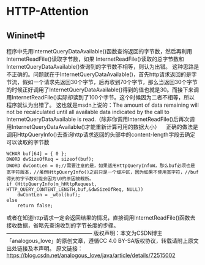 # HTTP-Attention

## Wininet中
程序中先用InternetQueryDataAvailable()函数查询返回的字节数，然后再利用InternetReadFile()读取字节数，如果 InternetReadFile()读取的总字节数和InternetQueryDataAvailable()查询到的字节数不相等，则认为出错。
这种思路是不正确的。问题就在于InternetQueryDataAvailable()，首先http请求返回的是字节流，假如一个请求先返回30个字节，后再收到70个字节，那么当返回30个字节的时候正好调用了InternetQueryDataAvailable()得到的值也就是30。而接下来调用InternetReadFile()实际却读到了100个字节。这个时候因为二者不相等，所以程序就认为出错了。
这也就是msdn上说的：The amount of data remaining will not be recalculated until all available data indicated by the call to InternetQueryDataAvailable is read.（除非你调用InternetReadFile()后再次调用InternetQueryDataAvailable()才能重新计算可用的数据大小）
   正确的做法是调用HttpQueryInfo()去查询http请求返回的头部中的content-length字段去确定可以读取的字节数
```
WCHAR buf[64] = { 0 };
DWORD dwSizeOfReq = sizeof(buf);
DWORD dwContLen = 0;//需要注意的是，如果适用HttpQueryInfoW，那么buf必须也是宽字符版本，//虽然HttpQueryInfo()之前只是一个缓冲区，因为如果不使用宽字符，//buf得到的字节数可能会因为\0的原因被截断。
if (HttpQueryInfo(m_hHttpRequest, HTTP_QUERY_CONTENT_LENGTH,buf,&dwSizeOfReq, NULL))
	dwContLen = _wtol(buf);
else
	return false;
```

或者在知道http请求一定会返回结果的情况，直接调用InternetReadFile()函数去接收数据，省略先查询收到的字节长度的步骤。 
————————————————
版权声明：本文为CSDN博主「analogous_love」的原创文章，遵循CC 4.0 BY-SA版权协议，转载请附上原文出处链接及本声明。
原文链接：https://blog.csdn.net/analogous_love/java/article/details/72515002